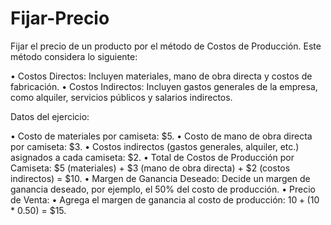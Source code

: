 # Fijar-Precio
Fijar el precio de un producto por el método de Costos de Producción. 
Este método considera lo siguiente: 

•	Costos Directos: 
Incluyen materiales, mano de obra directa y costos de fabricación.
•	Costos Indirectos: 
Incluyen gastos generales de la empresa, como alquiler, servicios públicos y salarios indirectos.

Datos del ejercicio: 

•	Costo de materiales por camiseta: $5.
•	Costo de mano de obra directa por camiseta: $3.
•	Costos indirectos (gastos generales, alquiler, etc.) asignados a cada camiseta: $2.
•	Total de Costos de Producción por Camiseta:
$5 (materiales) + $3 (mano de obra directa) + $2 (costos indirectos) = $10.
•	Margen de Ganancia Deseado:
Decide un margen de ganancia deseado, por ejemplo, el 50% del costo de producción.
•	Precio de Venta:
•	Agrega el margen de ganancia al costo de producción: $10 + ($10 * 0.50) = $15.

